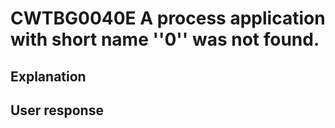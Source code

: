 # CWTBG0040E A process application with short name ''0'' was not found.

## Explanation

## User response